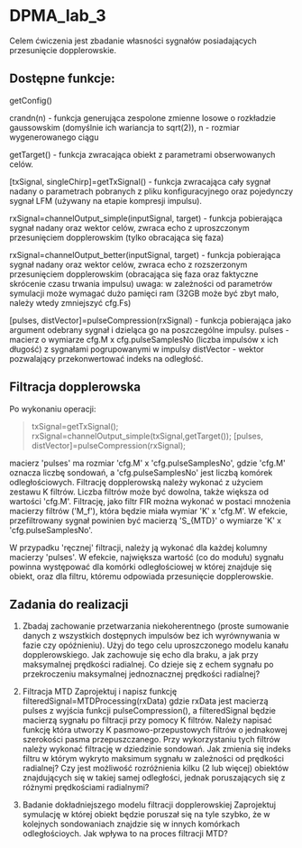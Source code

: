 # DPMA_lab_3

Celem ćwiczenia jest zbadanie własności sygnałów posiadających przesunięcie dopplerowskie.

## Dostępne funkcje:

getConfig()

crandn(n) - funkcja generująca zespolone zmienne losowe o rozkładzie gaussowskim (domyślnie ich wariancja to sqrt(2)),
n - rozmiar wygenerowanego ciągu

getTarget() - funkcja zwracająca obiekt z parametrami obserwowanych celów.

[txSignal, singleChirp]=getTxSignal() - funkcja zwracająca cały sygnał nadany o parametrach pobranych z pliku konfiguracyjnego oraz pojedynczy sygnał LFM (używany na etapie kompresji impulsu).

rxSignal=channelOutput_simple(inputSignal, target) - funkcja pobierająca sygnał nadany oraz wektor celów, zwraca echo z uproszczonym przesunięciem dopplerowskim (tylko obracająca się faza)

rxSignal=channelOutput_better(inputSignal, target) - funkcja pobierająca sygnał nadany oraz wektor celów, zwraca echo z rozszerzonym przesunięciem dopplerowskim (obracająca się faza oraz faktyczne skrócenie czasu trwania impulsu) uwaga: w zależności od parametrów symulacji może wymagać dużo pamięci ram (32GB może być zbyt mało, należy wtedy zmniejszyć cfg.Fs)

[pulses, distVector]=pulseCompression(rxSignal) - funkcja pobierająca jako argument odebrany sygnał i dzieląca go na poszczególne impulsy. 
pulses - macierz o wymiarze cfg.M x cfg.pulseSamplesNo (liczba impulsów x ich długość) z sygnałami pogrupowanymi w impulsy
distVector - wektor pozwalający przekonwertować indeks na odległość.

## Filtracja dopplerowska

Po wykonaniu operacji:

> txSignal=getTxSignal();
> rxSignal=channelOutput_simple(txSignal,getTarget());
> [pulses, distVector]=pulseCompression(rxSignal);

macierz 'pulses' ma rozmiar 'cfg.M' x 'cfg.pulseSamplesNo', gdzie 'cfg.M' oznacza liczbę sondowań, a 'cfg.pulseSamplesNo' jest liczbą komórek odległościowych.
Filtrację dopplerowską należy wykonać z użyciem zestawu K filtrów.
Liczba filtrów może być dowolna, także większa od wartości 'cfg.M'.
Filtrację, jako filtr FIR można wykonać w postaci mnożenia macierzy filtrów ('M_f'), która będzie miała wymiar 'K' x 'cfg.M'.
W efekcie, przefiltrowany sygnał powinien być macierzą 'S_{MTD}' o wymiarze 'K' x 'cfg.pulseSamplesNo'.

W przypadku 'ręcznej' filtracji, należy ją wykonać dla każdej kolumny macierzy 'pulses'.
W efekcie, największa wartość (co do modułu) sygnału powinna występować dla komórki odległościowej w której znajduje się obiekt, oraz dla filtru, któremu odpowiada przesunięcie dopplerowskie.


## Zadania do realizacji

1. Zbadaj zachowanie przetwarzania niekoherentnego (proste sumowanie danych z wszystkich dostępnych impulsów bez ich wyrównywania w fazie czy opóźnieniu).
Użyj do tego celu uproszczonego modelu kanału dopplerowskiego.
Jak zachowuje się echo dla braku, a jak przy maksymalnej prędkości radialnej.
Co dzieje się z echem sygnału po przekroczeniu maksymalnej jednoznacznej prędkości radialnej?

2. Filtracja MTD
Zaprojektuj i napisz funkcję filteredSignal=MTDProcessing(rxData) gdzie rxData jest macierzą pulses z wyjścia funkcji pulseCompression(), a filteredSignal będzie macierzą sygnału po filtracji przy pomocy K filtrów.
Należy napisać funkcję która utworzy K pasmowo-przepustowych filtrów o jednakowej szerokości pasma przepuszczanego.
Przy wykorzystaniu tych filtrów należy wykonać filtrację w dziedzinie sondowań.
Jak zmienia się indeks filtru w którym wykryto maksimum sygnału w zależności od prędkości radialnej?
Czy jest możliwość rozróżnienia kilku (2 lub więcej) obiektów znajdujących się w takiej samej odległości, jednak poruszających się z różnymi prędkościami radialnymi?

3. Badanie dokładniejszego modelu filtracji dopplerowskiej
Zaprojektuj symulację w której obiekt będzie poruszał się na tyle szybko, że w kolejnych sondowaniach znajdzie się w innych komórkach odległościoych.
Jak wpływa to na proces filtracji MTD?

